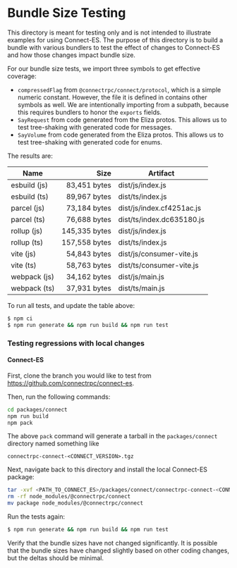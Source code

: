 Bundle Size Testing
========================================

This directory is meant for testing only and is not intended to illustrate examples for
using Connect-ES. The purpose of this directory is to build a bundle with various bundlers
to test the effect of changes to Connect-ES and how those changes impact bundle size.

For our bundle size tests, we import three symbols to get effective coverage:

* `compressedFlag` from `@connectrpc/connect/protocol`, which is a simple numeric constant. However, the file it is 
defined in contains other symbols as well. We are intentionally importing from a subpath, because this requires bundlers
to honor the `exports` fields.
* `SayRequest` from code generated from the Eliza protos. This allows us to test tree-shaking with generated code for messages.
* `SayVolume` from code generated from the Eliza protos. This allows us to test tree-shaking with generated code for enums.

The results are:

<!--- RESULTS-START -->
| Name | Size | Artifact |
|------|-----:|----------|
| esbuild (js) | 83,451 bytes | dist/js/index.js |
| esbuild (ts) | 89,967 bytes | dist/ts/index.js |
| parcel (js) | 73,184 bytes | dist/js/index.cf4251ac.js |
| parcel (ts) | 76,688 bytes | dist/ts/index.dc635180.js |
| rollup (js) | 145,335 bytes | dist/js/index.js |
| rollup (ts) | 157,558 bytes | dist/ts/index.js |
| vite (js) | 54,843 bytes | dist/js/consumer-vite.js |
| vite (ts) | 58,763 bytes | dist/ts/consumer-vite.js |
| webpack (js) | 34,162 bytes | dist/js/main.js |
| webpack (ts) | 37,931 bytes | dist/ts/main.js |
<!--- RESULTS-END -->

To run all tests, and update the table above:

```bash
$ npm ci
$ npm run generate && npm run build && npm run test
```

### Testing regressions with local changes

#### Connect-ES

First, clone the branch you would like to test from https://github.com/connectrpc/connect-es.

Then, run the following commands:

```bash
cd packages/connect
npm run build
npm pack
```

The above `pack` command will generate a tarball in the `packages/connect` directory named something like

```
connectrpc-connect-<CONNECT_VERSION>.tgz
```

Next, navigate back to this directory and install the local Connect-ES package:

```bash
tar -xvf <PATH_TO_CONNECT_ES>/packages/connect/connectrpc-connect-<CONNECT_VERSION>.tgz
rm -rf node_modules/@connectrpc/connect
mv package node_modules/@connectrpc/connect
```

Run the tests again:

```bash
$ npm run generate && npm run build && npm run test
```

Verify that the bundle sizes have not changed significantly. It is possible that the bundle sizes have changed slightly
based on other coding changes, but the deltas should be minimal.
